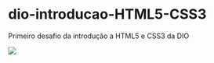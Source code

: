 # dio-introducao-HTML5-CSS3
Primeiro desafio da introdução a HTML5 e CSS3 da DIO

<img src="![image](https://user-images.githubusercontent.com/63799768/173630937-986574ff-f603-4f0d-90e7-805a58ee959c.png)
">
